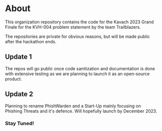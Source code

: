 # About

This organization repository contains the code for the Kavach 2023 Grand Finale for the KVH-004 problem statement by the team Trailblazers.

The repositories are private for obvious reasons, but will be made public after the hackathon ends.


## Update 1

The repos will go public once code sanitization and documentation is done with extensive testing as we are planning to launch it as an open-source product.


## Update 2

Planning to rename PhishWarden and a Start-Up mainly focusing on Phishing Threats and it's defence. Will hopefully launch by December 2023.

### Stay Tuned!
